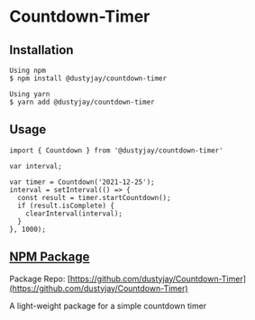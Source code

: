 # Countdown-Timer


## Installation

```
Using npm
$ npm install @dustyjay/countdown-timer
```

```
Using yarn
$ yarn add @dustyjay/countdown-timer
```

## Usage

```
import { Countdown } from '@dustyjay/countdown-timer'

var interval;

var timer = Countdown('2021-12-25');
interval = setInterval(() => {
  const result = timer.startCountdown();
  if (result.isComplete) {
    clearInterval(interval);
  }
}, 1000);

```

## [NPM Package](https://www.npmjs.com/package/@dustyjay/countdown-timer)

Package Repo: [https://github.com/dustyjay/Countdown-Timer](https://github.com/dustyjay/Countdown-Timer)

A light-weight package for a simple countdown timer
